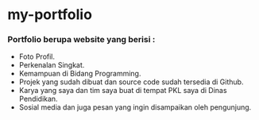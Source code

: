 # my-portfolio
### Portfolio berupa website yang berisi :
- Foto Profil.
- Perkenalan Singkat.
- Kemampuan di Bidang Programming.
- Projek yang sudah dibuat dan source code sudah tersedia di Github.
- Karya yang saya dan tim saya buat di tempat PKL saya di Dinas Pendidikan.
- Sosial media dan juga pesan yang ingin disampaikan oleh pengunjung.
